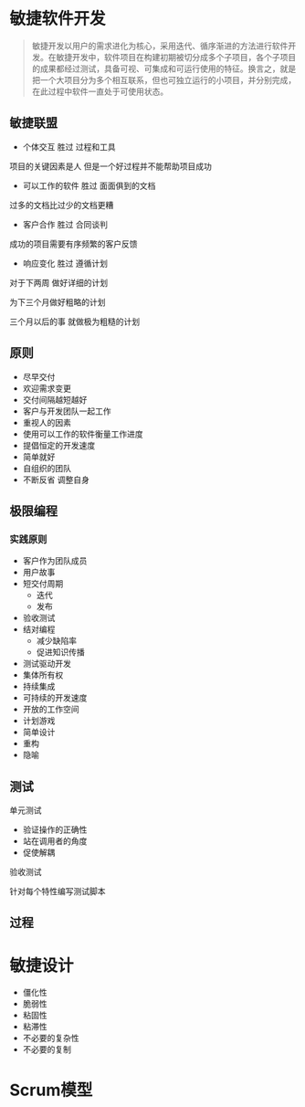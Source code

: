 # 敏捷软件开发

>敏捷开发以用户的需求进化为核心，采用迭代、循序渐进的方法进行软件开发。在敏捷开发中，软件项目在构建初期被切分成多个子项目，各个子项目的成果都经过测试，具备可视、可集成和可运行使用的特征。换言之，就是把一个大项目分为多个相互联系，但也可独立运行的小项目，并分别完成，在此过程中软件一直处于可使用状态。

## 敏捷联盟

- 个体交互 胜过 过程和工具

项目的关键因素是人 但是一个好过程并不能帮助项目成功

- 可以工作的软件 胜过 面面俱到的文档

过多的文档比过少的文档更糟

- 客户合作 胜过 合同谈判

成功的项目需要有序频繁的客户反馈

- 响应变化 胜过 遵循计划

对于下两周 做好详细的计划

为下三个月做好粗略的计划

三个月以后的事 就做极为粗糙的计划

## 原则

- 尽早交付
- 欢迎需求变更
- 交付间隔越短越好
- 客户与开发团队一起工作
- 重视人的因素
- 使用可以工作的软件衡量工作进度
- 提倡恒定的开发速度
- 简单就好
- 自组织的团队
- 不断反省 调整自身

## 极限编程

### 实践原则

- 客户作为团队成员
- 用户故事
- 短交付周期
  - 迭代
  - 发布
- 验收测试
- 结对编程
  - 减少缺陷率
  - 促进知识传播
- 测试驱动开发
- 集体所有权
- 持续集成
- 可持续的开发速度
- 开放的工作空间
- 计划游戏
- 简单设计
- 重构
- 隐喻

## 测试

单元测试

- 验证操作的正确性
- 站在调用者的角度
- 促使解耦

验收测试

针对每个特性编写测试脚本

## 过程

# 敏捷设计

- 僵化性
- 脆弱性
- 粘固性
- 粘滞性
- 不必要的复杂性
- 不必要的复制

# Scrum模型


